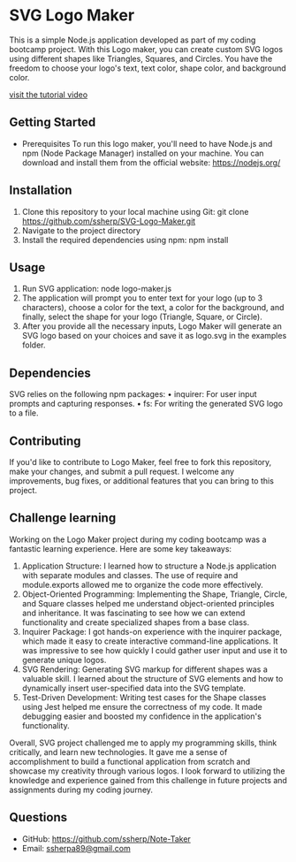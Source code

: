 # SVG Logo Maker
This is a simple Node.js application developed as part of my coding bootcamp project. With this Logo maker, you can create custom SVG logos using different shapes like Triangles, Squares, and Circles. You have the freedom to choose your logo's text, text color, shape color, and background color.

[visit the tutorial video](https://drive.google.com/file/d/1hA6A869OfGlSJAMNAcUuwMnuTo-EpAxW/view)

## Getting Started
* Prerequisites
To run this logo maker, you'll need to have Node.js and npm (Node Package Manager) installed on your machine. You can download and install them from the official website: https://nodejs.org/

## Installation
1.	Clone this repository to your local machine using Git:
git clone https://github.com/ssherp/SVG-Logo-Maker.git 
2.	Navigate to the project directory
3.	Install the required dependencies using npm:
npm install 

## Usage
1.	Run SVG application:
node logo-maker.js 
2.	The application will prompt you to enter text for your logo (up to 3 characters), choose a color for the text, a color for the background, and finally, select the shape for your logo (Triangle, Square, or Circle).
3.	After you provide all the necessary inputs, Logo Maker will generate an SVG logo based on your choices and save it as logo.svg in the examples folder.
  
## Dependencies
SVG relies on the following npm packages:
•	inquirer: For user input prompts and capturing responses.
•	fs: For writing the generated SVG logo to a file.

## Contributing
If you'd like to contribute to Logo Maker, feel free to fork this repository, make your changes, and submit a pull request. I welcome any improvements, bug fixes, or additional features that you can bring to this project.

## Challenge learning
Working on the Logo Maker project during my coding bootcamp was a fantastic learning experience. Here are some key takeaways:
1.	Application Structure: I learned how to structure a Node.js application with separate modules and classes. The use of require and module.exports allowed me to organize the code more effectively.
2.	Object-Oriented Programming: Implementing the Shape, Triangle, Circle, and Square classes helped me understand object-oriented principles and inheritance. It was fascinating to see how we can extend functionality and create specialized shapes from a base class.
3.	Inquirer Package: I got hands-on experience with the inquirer package, which made it easy to create interactive command-line applications. It was impressive to see how quickly I could gather user input and use it to generate unique logos.
4.	SVG Rendering: Generating SVG markup for different shapes was a valuable skill. I learned about the structure of SVG elements and how to dynamically insert user-specified data into the SVG template.
5.	Test-Driven Development: Writing test cases for the Shape classes using Jest helped me ensure the correctness of my code. It made debugging easier and boosted my confidence in the application's functionality.

Overall, SVG project challenged me to apply my programming skills, think critically, and learn new technologies. It gave me a sense of accomplishment to build a functional application from scratch and showcase my creativity through various logos. I look forward to utilizing the knowledge and experience gained from this challenge in future projects and assignments during my coding journey.

## Questions

* GitHub: https://github.com/ssherp/Note-Taker
* Email: ssherpa89@gmail.com